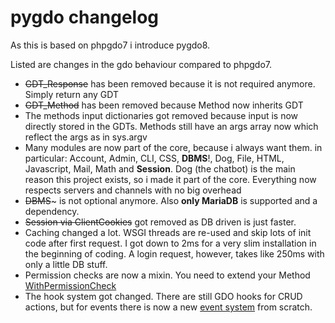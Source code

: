 # pygdo changelog

As this is based on phpgdo7 i introduce pygdo8.

Listed are changes in the gdo behaviour compared to phpgdo7.

- ~~GDT_Response~~ has been removed because it is not required anymore. Simply return any GDT
- ~~GDT_Method~~ has been removed because Method now inherits GDT
- The methods input dictionaries got removed because input is now directly stored in the GDTs.
  Methods still have an args array now which reflect the args as in sys.argv
- Many modules are now part of the core, because i always want them.
  in particular: Account, Admin, CLI, CSS, **DBMS**!, Dog, File, HTML, Javascript, Mail, Math and **Session**.
  Dog (the chatbot) is the main reason this project exists,
  so i made it part of the core.
  Everything now respects servers and channels with no big overhead
- ~~DBMS~~~ is not optional anymore. Also **only MariaDB** is supported and a dependency.
- ~~Session via ClientCookies~~ got removed as DB driven is just faster.
- Caching changed a lot. WSGI threads are re-used and skip lots of init code after first request.
  I got down to 2ms for a very slim installation in the beginning of coding.
  A login request, however, takes like 250ms with only a little DB stuff.
- Permission checks are now a mixin. You need to extend your Method
  [WithPermissionCheck](../gdo/base/WithPermissionCheck.py)
- The hook system got changed. There are still GDO hooks for CRUD actions,
  but for events there is now a new [event system](../gdo/base/Events.py) from scratch.
